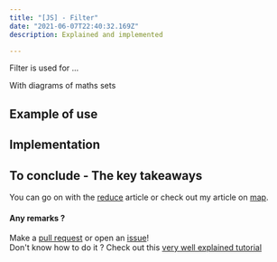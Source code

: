 ```yaml
---
title: "[JS] - Filter"
date: "2021-06-07T22:40:32.169Z"
description: Explained and implemented

---
```


Filter is used for ...

With diagrams of maths sets

## Example of use

## Implementation

## To conclude - The key takeaways

You can go on with the [reduce](../reduce) article or check out my article on [map](../map).


#### Any remarks ?

Make a [pull request](https://github.com/ackermannQ/quentinackermann) or open an [issue](https://github.com/ackermannQ/quentinackermann/issues)!  
Don't know how to do it ? Check out this [very well explained tutorial](https://opensource.com/article/19/7/create-pull-request-github)

